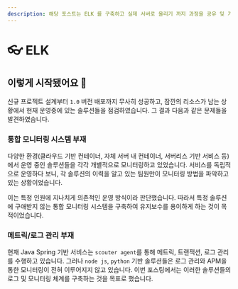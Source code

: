 ```yaml
---
description: 해당 포스트는 ELK 를 구축하고 실제 서버로 올리기 까지 과정을 공유 및 기록하기 위한 과정을 작성하기위해 작성하였습니다.
---
```


# 👓 ELK

## **이렇게 시작됐어요 🚨**

신규 프로젝트 설계부터 `1.0` 버전 배포까지 무사히 성공하고, 잠깐의 리소스가 남는 상황에서 현재 운영중에 있는 솔루션들을 점검하였습니다. 그 결과 다음과 같은 문제들을 발견하였습니다.

### 통합 모니터링 시스템 부재

다양한 환경(클라우드 기반 컨테이너, 자체 서버 내 컨테이너, 서버리스 기반 서비스 등)에서 운영 중인 솔루션들을 각각 개별적으로 모니터링하고 있었습니다. 서비스를 독립적으로 운영하다 보니, 각 솔루션의 이력을 알고 있는 팀원만이 모니터링 방법을 파악하고 있는 상황이었습니다.

이는 특정 인원에 지나치게 의존적인 운영 방식이라 판단했습니다. 따라서 특정 솔루션에 구애받지 않는 통합 모니터링 시스템을 구축하여 유지보수를 용이하게 하는 것이 목적이었습니다.



### 메트릭/로그 관리 부재

현재 Java Spring 기반 서비스는 `scouter agent`를 통해 메트릭, 트랜잭션, 로그 관리를 수행하고 있습니다. 그러나 `node js`, `python` 기반 솔루션들은 로그 관리와 APM을 통한 모니터링이 전혀 이루어지지 않고 있습니다. 이번 포스팅에서는 이러한 솔루션들의 로그 및 모니터링 체계를 구축하는 것을 목표로 했습니다.




